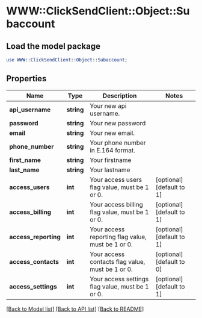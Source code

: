# WWW::ClickSendClient::Object::Subaccount

## Load the model package
```perl
use WWW::ClickSendClient::Object::Subaccount;
```

## Properties
Name | Type | Description | Notes
------------ | ------------- | ------------- | -------------
**api_username** | **string** | Your new api username. | 
**password** | **string** | Your new password | 
**email** | **string** | Your new email. | 
**phone_number** | **string** | Your phone number in E.164 format. | 
**first_name** | **string** | Your firstname | 
**last_name** | **string** | Your lastname | 
**access_users** | **int** | Your access users flag value, must be 1 or 0. | [optional] [default to 1]
**access_billing** | **int** | Your access billing flag value, must be 1 or 0. | [optional] [default to 1]
**access_reporting** | **int** | Your access reporting flag value, must be 1 or 0. | [optional] [default to 1]
**access_contacts** | **int** | Your access contacts flag value, must be 1 or 0. | [optional] [default to 0]
**access_settings** | **int** | Your access settings flag value, must be 1 or 0. | [optional] [default to 1]

[[Back to Model list]](../README.md#documentation-for-models) [[Back to API list]](../README.md#documentation-for-api-endpoints) [[Back to README]](../README.md)


